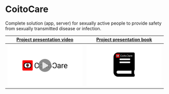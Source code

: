 # CoitoCare
Complete solution (app, server) for sexually active people to provide safety from sexually transmitted disease or infection.

| [Project presentation video](https://youtu.be/ksnTs-dmh1U) | [Project presentation book](https://github.com/hyperrixel/CoitoCare/blob/main/asset/CoitoCare-book.pdf) |
|----------------------------|---------------------------|
| [![CoitoCare - video](https://github.com/hyperrixel/CoitoCare/blob/main/asset/images/video.png "CoitoCare -  video")](https://youtu.be/ksnTs-dmh1U) | [![CoitoCare - book](https://github.com/hyperrixel/CoitoCare/blob/main/asset/images/book.png "CoitoCare - book")](https://github.com/hyperrixel/CoitoCare/blob/main/asset/CoitoCare-book.pdf) |

